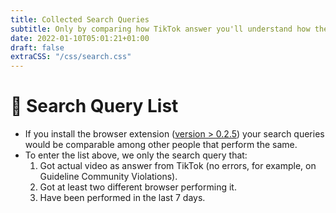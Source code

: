 ```yaml
---
title: Collected Search Queries
subtitle: Only by comparing how TikTok answer you'll understand how the algorithm affects perception
date: 2022-01-10T05:01:21+01:00
draft: false
extraCSS: "/css/search.css"
---
```


# 🔎 Search Query List

<div id="evidence--list"></div>

* If you install the browser extension ([version > 0.2.5](https://github.com/tracking-exposed/yttrex/issues/289)) your search queries would be comparable among other people that perform the same.
* To enter the list above, we only the search query that:
  1) Got actual video as answer from TikTok (no errors, for example, on Guideline Community Violations).
  2) Got at least two different browser performing it.
  3) Have been performed in the last 7 days.

<script type="text/javascript" src="/js/global.js"></script>
<script type="text/javascript" src="/js/search.js"></script>
<script type="text/javascript">
  $(document).ready(async function() {
    const url = buildApiUrl('queries', 'list', 2);
    const response = await fetch(url);
    const data = await response.json();
    console.log(data);
    if(!data.length) {
        $("#evidence--list").html('<span class="error">Error: no search query found?</span>')
        return;
    }
    const html = _.map(data, function(query) {
      return `<a class="qlist" href="/search#${query}">${query}</a>`;
    }).join("\n");
    $("#evidence--list").html(html);
  });
</script>
